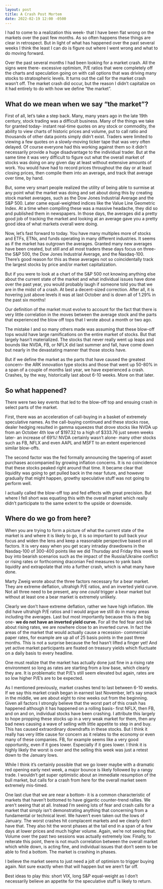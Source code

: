 ```yaml
---
layout: post
title: A Crash Post Mortem
date: 2022-02-19 12:00 -0500
---
```


I had to come to a realization this week- that I have been flat wrong on the markets over the past few months. As so often happens these things are clear in retrospect. But in light of what has happened over the past several weeks I think the least I can do is figure out where I went wrong and what to do moving forward.

Over the past several months I had been looking for a market crash. All the signs were there- excessive optimism, P/E ratios that were completely off the charts and speculation going on with call options that was driving many stocks to stratospheric levels. It turns out the call for the market crash wasn’t off. The market crash did occur, but the reason I didn’t capitalize on it had entirely to do with how we define “the market”.

<h2>What do we mean when we say “the market”?</h2>

First of all, let’s take a step back. Many, many years ago in the late 19th century, stock trading was a difficult business. Many of the things we take for granted today- instant real-time quotes on any stock or commodity, the ability to view charts of historic prices and volume, put to call ratio and thousands of other data points simply didn’t exist. Traders were limited to viewing a few quotes on a slowly-moving ticker tape that was very often delayed. Of course everyone had this working against them so it didn’t necessarily provide a huge disadvantage to the individual trader. But at the same time it was very difficult to figure out what the overall market of stocks was doing on any given day at least without extensive amounts of work. You would have had to record prices throughout the day or at least closing prices, then compile them into an average, and track that average over time, by hand.

But, some very smart people realized the utility of being able to surmise at any point what the market was doing and set about doing this by creating stock market averages, such as the Dow Jones Industrial Average and the S&P 500. Later came equal-weighted indices like the Value Line Geometric Index. At a time when compiling these was a massive headache, they did so and published them in newspapers. In those days, the averages did a pretty good job of tracking the market and looking at an average gave you a pretty good idea of what markets overall were doing.

Now, let’s fast forward to today. You have many multiples more of stocks and ETFs, ETNs, and funds operating in many different industries. It seems as if the market has outgrown the averages. Granted many new averages have been created, but still and all most traders these days focus on three- the S&P 500, the Dow Jones Industrial Average, and the Nasdaq-100. There’s good reason for this as these averages not so coincidentally track the largest stocks by price and/or market capitalization.

But if you were to look at a chart of the S&P 500 not knowing anything else about the current state of the market and what individual issues have done over the past year, you would probably laugh if someone told you that we are in the midst of a crash. At best a decent-sized correction. After all, it is hovering just above levels it was at last October and is down all of 1.29% in the past six months!

Our definition of the market must evolve to account for the fact that there is very little correlation in the moves between the average stock and the parts that experienced the blow off tops that I wrote about a month or two ago.

The mistake I and so many others made was assuming that these blow-off tops would have large ramifications on the entire market of stocks. But that largely hasn’t materialized. The stocks that never really went up leaps and bounds like NVDA, FB, or NFLX did last summer and fall, have come down but nearly in the devastating manner that those stocks have.

But if we define the market as the parts that have caused the greatest concern- the ARK innovation type stocks and those that went up 50-80% in a span of a couple of months last year, we have experienced a crash. Crashes, by the way, historically last about 6-10 weeks. More on that later.

<h2>So what happened?</h2>

There were two key events that led to the blow-off top and ensuing crash in select parts of the market.

First, there was an acceleration of call-buying in a basket of extremely speculative names. As the call-buying continued and these stocks rose, dealer hedging resulted in gamma squeezes that drove stocks like NVDA up from an October 4th low of $197.32 to a high of $333.76 just seven weeks later- an increase of 69%! NVDA certainly wasn’t alone- many other stocks such as FB, NFLX and even AAPL and MSFT to an extent experienced similar blow-offs.

The second factor was the fed formally announcing the tapering of asset purchases accompanied by growing inflation concerns. It is no coincidence that these stocks peaked right around that time. It became clear that liquidity was going to get pulled back in the near future, and however gradually that might happen, growthy speculative stuff was not going to perform well.

I actually called the blow-off top and fed effects with great precision. But where I fell short was equating this with the overall market which really didn’t participate to the same extent to the upside or downside.

<h2>Where do we go from here?</h2>

When you are trying to form a picture of what the current state of the market is and where it is likely to go, it is so important to pull back your focus and widen the lens and keep a reasonable perspective based on all factors. It is very easy when you get scary intraday drawdowns in the Nasdaq-100 of 300-400 points like we did Thursday and Friday this week to buy into bearish scenarios such as the impact of the Russia/Ukraine conflict or rising rates or forthcoming draconian Fed measures to yank back liquidity and extrapolate that into a further crash, which is what many have done.

Marty Zweig wrote about the three factors necessary for a bear market. They are extreme deflation, ultrahigh P/E ratios, and an inverted yield curve. Not all three need to be present, any one <i>could</i> trigger a bear market but without at least one a bear market is extremely unlikely.

Clearly we don’t have extreme deflation, rather we have high inflation. We did have ultrahigh P/E ratios and I would argue we still do in many areas including the averages. Last but most importantly because this is the big one- <b>we do not have an inverted yield curve.</b> For all the fed fear and talk about rising rates, we are nowhere close to an inverted curve. In fact the areas of the market that would actually cause a recession- commercial paper rates, for example are up all of 25 basis points in the past three months. This is not a surprise because the fed hasn’t lifted a finger yet! And yet active market participants are fixated on treasury yields which fluctuate on a daily basis to every headline.

One must realize that the market has actually done just fine in a rising rate environment so long as rates are starting from a low base, which clearly they are. It is problematic that P/E’s still seem elevated but again, rates are so low higher P/E’s are to be expected.

As I mentioned previously, market crashes tend to last between 6-10 weeks. If we say this market crash began in earnest last November, let’s say smack in the middle, we are about eight to nine weeks out from the beginning. Given all factors I strongly believe that the worst part of this crash has happened although it has happened on a rolling basis- first NFLX, then FB, and on and on, individual stocks have been crashing. I attribute this largely to hope propping these stocks up in a very weak market for them, then any bad news causing a wave of selling with little appetite to step in and buy. This has caused extraordinary downdrafts in these stocks. But I think it really has very little cause for concern as it relates to the economy or even many of these companies. FB, for example seems like a very good opportunity, even if it goes lower. Especially if it goes lower. I think it is highly likely the worst is over and the selling this week was just a retest down to the January lows.

While I think it’s certainly possible that we go lower maybe with a dramatic red opening early next week, a major bounce is likely followed by a rangy trade. I wouldn’t get super optimistic about an immediate resumption of the bull market, but calls for a crash from here for the overall market seem extremely mis-timed.

One last clue that we are near a bottom- it is a common characteristic of markets that haven’t bottomed to have gigantic counter-trend rallies. We aren’t seeing that at all. Instead I’m seeing lots of fear and crash calls for a market that simply isn’t demonstrating anything that concerning from a fundamental or technical level. We haven’t even taken out the lows of January. The worst crashes hit complacent markets and we clearly don’t have that. They also hit the worst phases at the tail end in a span of a few days at lower prices and much higher volume. Again, we’re not seeing that. Volume over the past two sessions was actually extremely low. Finally, to reiterate this point, there is not much correlation between the overall market which while down, is acting fine, and individual issues that don’t seem to be able to find a bottom. The market is crashing in phases.

I believe the market seems to just need a jolt of optimism to trigger buying again. Not sure exactly when that will happen but we aren’t far off.

Best ideas to play this: short VIX, long S&P equal-weight as I don’t necessarily believe an appetite for the speculative stuff is likely to return.
